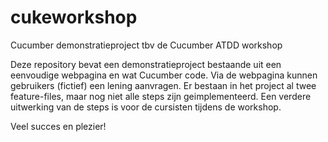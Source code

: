 # cukeworkshop
Cucumber demonstratieproject tbv de Cucumber ATDD workshop

Deze repository bevat een demonstratieproject bestaande uit een eenvoudige webpagina en wat Cucumber code. 
Via de webpagina kunnen gebruikers (fictief) een lening aanvragen. Er bestaan in het project al twee feature-files,
maar nog niet alle steps zijn geimplementeerd. Een verdere uitwerking van de steps is voor de cursisten tijdens de workshop.

Veel succes en plezier!
